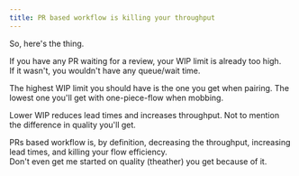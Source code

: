 ```yaml
---
title: PR based workflow is killing your throughput
---
```


So, here's the thing.  

If you have any PR waiting for a review, your WIP limit is already too high.  
If it wasn't, you wouldn't have any queue/wait time.  

The highest WIP limit you should have is the one you get when pairing.
The lowest one you'll get with one-piece-flow when mobbing.  

Lower WIP reduces lead times and increases throughput.
Not to mention the difference in quality you'll get.  

PRs based workflow is, by definition, decreasing the throughput, increasing lead times, and killing your flow efficiency.  
Don't even get me started on quality (theather) you get because of it.
